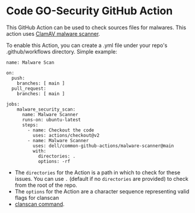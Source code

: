 # Code GO-Security GitHub Action
This GitHub Action can be used to check sources files for malwares.
This action uses [ClamAV malware scanner](https://www.clamav.net/).



To enable this Action, you can create a .yml file under your repo's .github/workflows directory. 
Simple example:

```
name: Malware Scan

on:
  push:
    branches: [ main ]
  pull_request:
    branches: [ main ]

jobs:
    malware_security_scan:
      name: Malware Scanner
      runs-on: ubuntu-latest
      steps:
        - name: Checkout the code
          uses: actions/checkout@v2
        - name: Malware Scanner
          uses: dell/common-github-actions/malware-scanner@main
          with:
            directories: .
            options: -rf
```

* The `directories` for the Action is a path in which to check for these issues. You can use `.` (default if no `directories` are provided) to check from the root of the repo.
* The `options`  for the Action are a character sequence representing valid flags for clanscan
* [clanscan command](https://linux.die.net/man/1/clamscan).